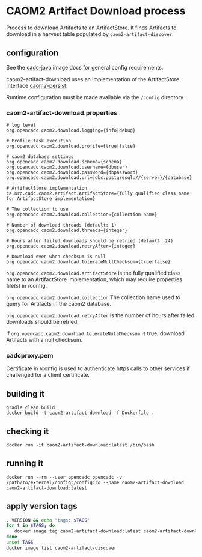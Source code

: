 # CAOM2 Artifact Download process

Process to download Artifacts to an ArtifactStore. 
It finds Artifacts to download in a harvest table 
populated by `caom2-artifact-discover`.


## configuration

See the [cadc-java](https://github.com/opencadc/docker-base/tree/master/cadc-java) 
image docs for general config requirements.

caom2-artifact-download uses an implementation of the ArtifactStore interface
[caom2-persist](https://github.com/opencadc/caom2db/tree/master/caom2-persist).

Runtime configuration must be made available via the `/config` directory.


### caom2-artifact-download.properties
```
# log level
org.opencadc.caom2.download.logging={info|debug}

# Profile task execution
org.opencadc.caom2.download.profile={true|false}

# caom2 database settings
org.opencadc.caom2.download.schema={schema}
org.opencadc.caom2.download.username={dbuser}
org.opencadc.caom2.download.password={dbpassword}
org.opencadc.caom2.download.url=jdbc:postgresql://{server}/{database}

# ArtifactStore implementation
ca.nrc.cadc.caom2.artifact.ArtifactStore={fully qualified class name for ArtifactStore implementation}

# The collection to use
org.opencadc.caom2.download.collection={collection name}

# Number of download threads (default: 1)
org.opencadc.caom2.download.threads={integer}

# Hours after failed downloads should be retried (default: 24)
org.opencadc.caom2.download.retryAfter={integer}

# Download even when checksum is null
org.opencadc.caom2.download.tolerateNullChecksum={true|false}
```

`org.opencadc.caom2.download.artifactStore` is the fully qualified 
class name to an ArtifactStore implementation, which may require 
properties file(s) in /config.

`org.opencadc.caom2.download.collection` The collection name used to query 
for Artifacts in the caom2 database.

`org.opencadc.caom2.download.retryAfter` is the number of hours after 
failed downloads should be retried.

if `org.opencadc.caom2.download.tolerateNullChecksum` is true, download
Artifacts with a null checksum.


### cadcproxy.pem
Certificate in /config is used to authenticate https calls to other services 
if challenged for a client certificate.


## building it
```
gradle clean build
docker build -t caom2-artifact-download -f Dockerfile .
```

## checking it
```
docker run -it caom2-artifact-download:latest /bin/bash
```

## running it
```
docker run --rm --user opencadc:opencadc -v /path/to/external/config:/config:ro --name caom2-artifact-download caom2-artifact-download:latest
```

## apply version tags
```bash
. VERSION && echo "tags: $TAGS" 
for t in $TAGS; do
   docker image tag caom2-artifact-download:latest caom2-artifact-download:$t
done
unset TAGS
docker image list caom2-artifact-discover
```
